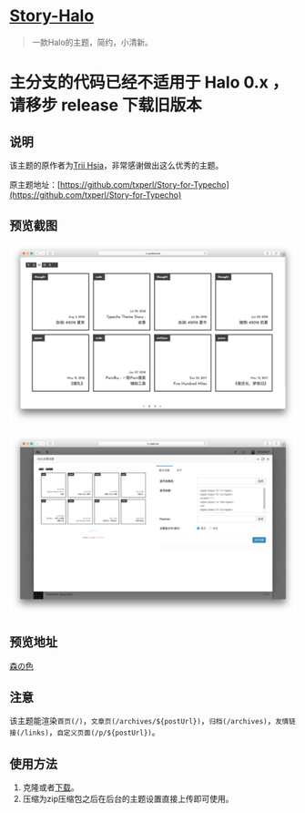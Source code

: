 <h1><a href="#" target="_blank">Story-Halo</a></h1>

> 一款Halo的主题，简约，小清新。

# 主分支的代码已经不适用于 Halo 0.x ，请移步 release 下载旧版本

## 说明

该主题的原作者为[Trii Hsia](https://github.com/txperl)，非常感谢做出这么优秀的主题。

原主题地址：[https://github.com/txperl/Story-for-Typecho](https://github.com/txperl/Story-for-Typecho)

## 预览截图

![](screenshots/index.png)

![](screenshots/option.png)

## 预览地址

[森の色](https://yumoe.com/)

## 注意

该主题能渲染`首页(/)`，`文章页(/archives/${postUrl})`，`归档(/archives)`，`友情链接(/links)`，`自定义页面(/p/${postUrl})`。

## 使用方法

1. 克隆或者[下载](https://github.com/halo-dev/story-halo/releases)。
2. 压缩为zip压缩包之后在后台的主题设置直接上传即可使用。

